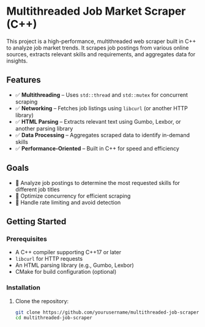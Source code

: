 # Multithreaded Job Market Scraper (C++)

This project is a high-performance, multithreaded web scraper built in C++ to analyze job market trends. It scrapes job postings from various online sources, extracts relevant skills and requirements, and aggregates data for insights.

## Features
- ✅ **Multithreading** – Uses `std::thread` and `std::mutex` for concurrent scraping  
- ✅ **Networking** – Fetches job listings using `libcurl` (or another HTTP library)  
- ✅ **HTML Parsing** – Extracts relevant text using Gumbo, Lexbor, or another parsing library  
- ✅ **Data Processing** – Aggregates scraped data to identify in-demand skills  
- ✅ **Performance-Oriented** – Built in C++ for speed and efficiency  

## Goals
- 🔹 Analyze job postings to determine the most requested skills for different job titles  
- 🔹 Optimize concurrency for efficient scraping  
- 🔹 Handle rate limiting and avoid detection  

## Getting Started
### Prerequisites
- A C++ compiler supporting C++17 or later  
- `libcurl` for HTTP requests  
- An HTML parsing library (e.g., Gumbo, Lexbor)  
- CMake for build configuration (optional)

### Installation
1. Clone the repository:
   ```sh
   git clone https://github.com/yourusername/multithreaded-job-scraper.git
   cd multithreaded-job-scraper
